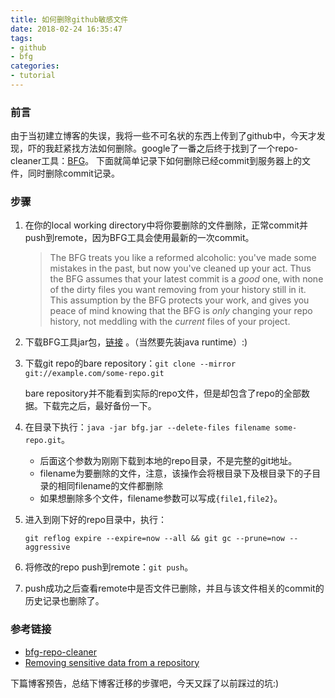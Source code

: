 ```yaml
---
title: 如何删除github敏感文件
date: 2018-02-24 16:35:47
tags:
- github
- bfg
categories:
- tutorial
---
```


### 前言

由于当初建立博客的失误，我将一些不可名状的东西上传到了github中，今天才发现，吓的我赶紧找方法如何删除。google了一番之后终于找到了一个repo-cleaner工具：[BFG](https://rtyley.github.io/bfg-repo-cleaner/)。 下面就简单记录下如何删除已经commit到服务器上的文件，同时删除commit记录。

<!--more-->

### 步骤

1. 在你的local working directory中将你要删除的文件删除，正常commit并push到remote，因为BFG工具会使用最新的一次commit。

   > The BFG treats you like a reformed alcoholic: you've made some mistakes in the past, but now you've cleaned up your act. Thus the BFG assumes that your latest commit is a *good* one, with none of the dirty files you want removing from your history still in it. This assumption by the BFG protects your work, and gives you peace of mind knowing that the BFG is *only* changing your repo history, not meddling with the *current* files of your project.

2. 下载BFG工具jar包，[链接](http://repo1.maven.org/maven2/com/madgag/bfg/1.13.0/bfg-1.13.0.jar) 。（当然要先装java runtime）:)

3. 下载git repo的bare repository：`git clone --mirror git://example.com/some-repo.git`

   bare repository并不能看到实际的repo文件，但是却包含了repo的全部数据。下载完之后，最好备份一下。

4. 在目录下执行：`java -jar bfg.jar --delete-files filename some-repo.git`。

   - 后面这个参数为刚刚下载到本地的repo目录，不是完整的git地址。
   - filename为要删除的文件，注意，该操作会将根目录下及根目录下的子目录的相同filename的文件都删除
   - 如果想删除多个文件，filename参数可以写成`{file1,file2}`。

5. 进入到刚下好的repo目录中，执行：

   `git reflog expire --expire=now --all && git gc --prune=now --aggressive`

6. 将修改的repo push到remote：`git push`。

7. push成功之后查看remote中是否文件已删除，并且与该文件相关的commit的历史记录也删除了。



### 参考链接

- [bfg-repo-cleaner](https://rtyley.github.io/bfg-repo-cleaner/)
- [Removing sensitive data from a repository](https://help.github.com/articles/removing-sensitive-data-from-a-repository/)



下篇博客预告，总结下博客迁移的步骤吧，今天又踩了以前踩过的坑:)